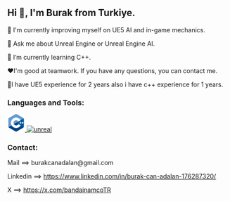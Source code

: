 ## Hi 👋, I'm Burak from Turkiye.

🔭  I'm currently improving myself on UE5 AI and in-game mechanics.

💬 Ask me about Unreal Engine or Unreal Engine AI.

🌱 I’m currently learning C++. 

❤️I'm good at teamwork. If you have any questions, you can contact me.

🐾I have UE5 experience for 2 years also i have c++ experience for 1 years.

<h3 align="left">Languages and Tools:</h3>
<p align="left"> <a href="https://www.w3schools.com/cpp/" target="_blank" rel="noreferrer"> <img src="https://raw.githubusercontent.com/devicons/devicon/master/icons/cplusplus/cplusplus-original.svg" alt="cplusplus" width="40" height="40"/> </a> <a href="https://unrealengine.com/" target="_blank" rel="noreferrer"> <img src="https://raw.githubusercontent.com/kenangundogan/fontisto/036b7eca71aab1bef8e6a0518f7329f13ed62f6b/icons/svg/brand/unreal-engine.svg" alt="unreal" width="40" height="40"/> </a> </p>

<h3 align="left">Contact:</h3>
Mail ==> burakcanadalan@gmail.com


Linkedin ==> https://www.linkedin.com/in/burak-can-adalan-176287320/


X ==> https://x.com/bandainamcoTR

